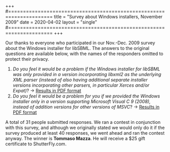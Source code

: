+++
#=====================================================================
title  = "Survey about Windows installers, November 2009"
date   = 2020-04-02
layout = "single"
#=====================================================================
+++

Our thanks to everyone who participated in our Nov.-Dec. 2009 survey about the Windows installer for libSBML.  The answers to the original questions are available below, with the names of the responders omitted to protect their privacy.

1. _Do you feel it would be a problem if the Windows installer for libSBML was only provided in a version incorporating libxml2 as the underlying XML parser (instead of also having additional separate installer versions incorporating other parsers, in particular Xerces and/or Expat)_? &rarr; [Results in PDF format](2009-11-libsbml-windows-installer-survey-results-q1.pdf)
2. _Do you feel it would be a problem for you if we provided the Windows installer only in a version supporting Microsoft Visual C 9 (2008), instead of addition versions for other versions of MSVC_? &rarr; [Results in PDF format](2009-11-libsbml-windows-installer-survey-results-q2.pdf)

A total of 31 people submitted responses.  We ran a contest in conjunction with this survey, and although we originally stated we would only do it if the survey produced at least 40 responses, we went ahead and ran the contest anyway.  The winner is **Tommaso Mazza**.  He will receive a $25 gift certificate to ShutterFly.com.
